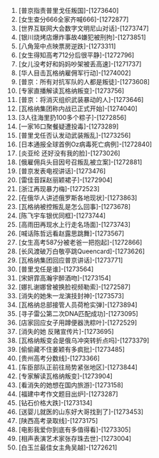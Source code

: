 
1. [普京指责普里戈任叛国]-[1273640]
1. [女生查分666全家齐喊666]-[1272877]
1. [世界互联网大会数字文明尼山对话]-[1273747]
1. [银川烧烤店爆炸事故4嫌犯被刑拘]-[1273851]
1. [八角笼中点映票房逆跌]-[1273311]
1. [女生得知高考712分后很平静]-[1272796]
1. [女儿没考好和妈妈吵架被丢高速]-[1271737]
1. [华人目击瓦格纳雇佣军行动]-[1274002]
1. [普京：所有对抗军队的人都是叛徒]-[1273608]
1. [专家直播解读瓦格纳叛变]-[1273756]
1. [普京：将消灭组织武装暴动的人]-[1273646]
1. [瓦格纳集团称内战已正式开始]-[1274040]
1. [3人往海里扔100多个粽子]-[1272856]
1. [一家16口聚餐疑遭投毒]-[1273289]
1. [普里戈任否认发动武装叛乱]-[1273256]
1. [日本通报全球首例Oz病毒死亡病例]-[1272840]
1. [炎亚纶 还好没有我的脸]-[1273026]
1. [俄雇佣兵头目因号召叛乱被立案]-[1272881]
1. [普京发表电视讲话]-[1273476]
1. [雷佳音踩赵丽颖裙子]-[1272904]
1. [浙江再现暴力梅]-[1272523]
1. [在俄华人讲述俄罗斯各地现状]-[1273863]
1. [瓦格纳被控叛乱是怎么回事]-[1273678]
1. [陈飞宇车银优同框]-[1273744]
1. [高雨田再现水上行走名场面]-[1273743]
1. [喊话陈哲远看赵露思跳舞]-[1273567]
1. [女生高考587分被老爸一把抱起]-[1272866]
1. [长风渡破万白敬亭跳Queencard]-[1273626]
1. [瓦格纳集团回应普京讲话]-[1273771]
1. [普里戈任是谁]-[1273564]
1. [宋妍霏高瀚宇醉酒吻]-[1273154]
1. [娜扎谢娜曾被换脸视频勒索]-[1272587]
1. [消失的她朱一龙演技封神]-[1273573]
1. [瓦格纳总部接管人员荷枪实弹]-[1273894]
1. [寻子雷公第二次DNA匹配成功]-[1273095]
1. [店家回应女子用蹲便器洗粽叶]-[1272529]
1. [消失的她 反赌宣传片]-[1273695]
1. [瓦格纳叛变会是俄乌冲突转折点吗]-[1273379]
1. [偷偷藏不住姜颖有多疯批]-[1273485]
1. [贵州高考分数线]-[1273366]
1. [车臣部队正前往局势紧张地区]-[1273844]
1. [专家解读瓦格纳叛变]-[1273904]
1. [看消失的她想在国内旅游]-[1273158]
1. [福建中考作文题目出炉]-[1273287]
1. [钻石价格大跌]-[1273134]
1. [送婴儿就医的山东好大哥找到了]-[1273453]
1. [陕西高考录取线]-[1273175]
1. [电影我爱你到底有多值得看]-[1273305]
1. [相声表演艺术家张存珠去世]-[1273004]
1. [白玉兰最佳女主角吴越]-[1272621]